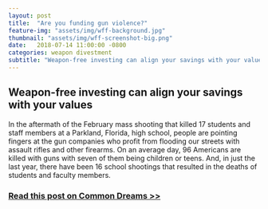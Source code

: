 ```yaml
---
layout: post
title:  "Are you funding gun violence?"
feature-img: "assets/img/wff-background.jpg"
thumbnail: "assets/img/wff-screenshot-big.png"
date:   2018-07-14 11:00:00 -0800
categories: weapon divestment
subtitle: "Weapon-free investing can align your savings with your values"
---
```


## Weapon-free investing can align your savings with your values

In the aftermath of the February mass shooting that killed 17 students and staff members at a Parkland, Florida, high school, people are pointing fingers at the gun companies who profit from flooding our streets with assault rifles and other firearms. On an average day, 96 Americans are killed with guns with seven of them being children or teens. And, in just the last year, there have been 16 school shootings that resulted in the deaths of students and faculty members.

### [Read this post on Common Dreams >>](https://www.commondreams.org/views/2018/06/27/are-you-funding-gun-violence)

